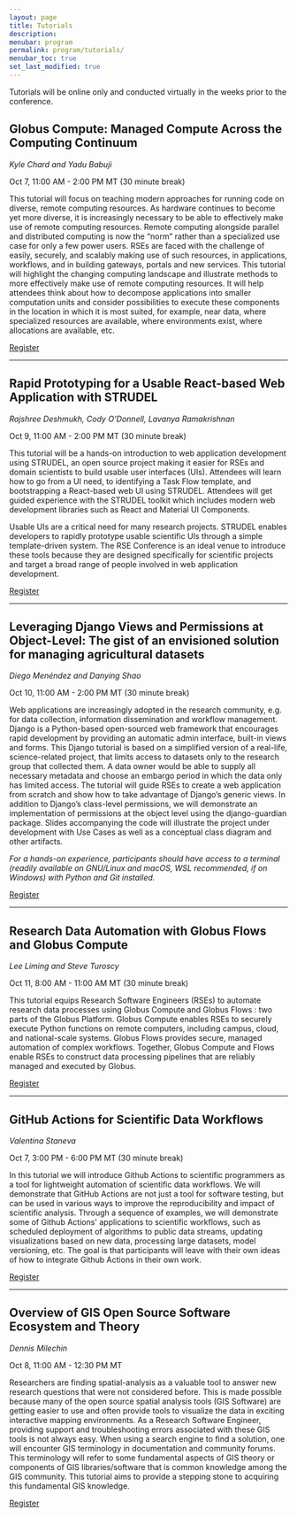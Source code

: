 ```yaml
---
layout: page
title: Tutorials
description: 
menubar: program
permalink: program/tutorials/
menubar_toc: true
set_last_modified: true
---
```


Tutorials will be online only and conducted virtually in the weeks prior to the
conference.

<a name="tutorial-1"></a>
## Globus Compute: Managed Compute Across the Computing Continuum

_Kyle Chard and Yadu Babuji_

Oct 7, 11:00 AM - 2:00 PM MT (30 minute break)

This tutorial will focus on teaching modern approaches for running code on diverse, remote
computing resources. As hardware continues to become yet more diverse, it is increasingly
necessary to be able to effectively make use of remote computing resources. Remote
computing alongside parallel and distributed computing is now the “norm” rather than a
specialized use case for only a few power users. RSEs are faced with the challenge of easily,
securely, and scalably making use of such resources, in applications, workflows, and in building
gateways, portals and new services. This tutorial will highlight the changing computing
landscape and illustrate methods to more effectively make use of remote computing resources.
It will help attendees think about how to decompose applications into smaller computation units
and consider possibilities to execute these components in the location in which it is most suited,
for example, near data, where specialized resources are available, where environments exist,
where allocations are available, etc.

<a href="https://zoom.us/meeting/register/tJwkc-iorz0qG9LjZ4bpUvLV3O4Tcz4jEFL-#/registration" target="_blank" class="btn btn-light btn-lg" role="button" alt="Button link to register for a tutorial">Register</a>

------

<a name="tutorial-4"></a>
## Rapid Prototyping for a Usable React-based Web Application with STRUDEL

_Rajshree Deshmukh, Cody O'Donnell, Lavanya Ramakrishnan_

Oct 9, 11:00 AM - 2:00 PM MT (30 minute break)

This tutorial will be a hands-on introduction to web application development using STRUDEL, an open source project making it easier for RSEs and domain scientists to build usable user
interfaces (UIs). Attendees will learn how to go from a UI need, to identifying a Task Flow
template, and bootstrapping a React-based web UI using STRUDEL. Attendees will get guided
experience with the STRUDEL toolkit which includes modern web development libraries such as React and Material UI Components.

Usable UIs are a critical need for many research projects. STRUDEL enables developers to
rapidly prototype usable scientific UIs through a simple template-driven system. The RSE
Conference is an ideal venue to introduce these tools because they are designed specifically for
scientific projects and target a broad range of people involved in web application development.

<a href="https://zoom.us/meeting/register/tJMqd--tqzooHtEtl3ABiR4WBM5nMdwpl83I#/registration" target="_blank" class="btn btn-light btn-lg" role="button" alt="Button link to register for a tutorial">Register</a>

------

<a name="tutorial-5"></a>
## Leveraging Django Views and Permissions at Object-Level: The gist of an envisioned solution for managing agricultural datasets

_Diego Menéndez and Danying Shao_

Oct 10, 11:00 AM - 2:00 PM MT (30 minute break)

Web applications are increasingly adopted in the research community, e.g. for data collection,
information dissemination and workflow management. Django is a Python-based open-sourced
web framework that encourages rapid development by providing an automatic admin interface,
built-in views and forms. This Django tutorial is based on a simplified version of a real-life,
science-related project, that limits access to datasets only to the research group that collected
them. A data owner would be able to supply all necessary metadata and choose an embargo
period in which the data only has limited access. The tutorial will guide RSEs to create a web
application from scratch and show how to take advantage of Django’s generic views. In addition
to Django’s class-level permissions, we will demonstrate an implementation of permissions at
the object level using the django-guardian package.
Slides accompanying the code will illustrate the project under development with Use Cases
as well as a conceptual class diagram and other artifacts.

_For a hands-on experience, participants should have access to a terminal (readily available on GNU/Linux and macOS, WSL recommended, if on Windows) with Python and Git installed._

<a href="https://zoom.us/meeting/register/tJMtd--hqTooHtKXAz0AIVo6qx-3EJUwVeZZ#/registration" target="_blank" class="btn btn-light btn-lg" role="button" alt="Button link to register for a tutorial">Register</a>

------

<a name="tutorial-6"></a>
## Research Data Automation with Globus Flows and Globus Compute

_Lee Liming and Steve Turoscy_

Oct 11, 8:00 AM - 11:00 AM MT (30 minute break)

This tutorial equips Research Software Engineers (RSEs) to automate research data processes
using Globus Compute  and Globus Flows : two parts of the Globus Platform.
Globus Compute enables RSEs to securely execute Python functions on remote computers,
including campus, cloud, and national-scale systems. Globus Flows provides secure, managed
automation of complex workflows. Together, Globus Compute and Flows enable RSEs to
construct data processing pipelines that are reliably managed and executed by Globus.

<a href="https://zoom.us/meeting/register/tJMkfumgqjgtH9WoOoVRPLQZXrhI4AXqW6fN#/registration" target="_blank" class="btn btn-light btn-lg" role="button" alt="Button link to register for a tutorial">Register</a>

------

<a name="tutorial-2"></a>
## GitHub Actions for Scientific Data Workflows

_Valentina Staneva_

Oct 7, 3:00 PM - 6:00 PM MT (30 minute break)

In this tutorial we will introduce Github Actions to scientific programmers as a tool for lightweight
automation of scientific data workflows. We will demonstrate that GitHub Actions are not just a
tool for software testing, but can be used in various ways to improve the reproducibility and
impact of scientific analysis. Through a sequence of examples, we will demonstrate some of
Github Actions' applications to scientific workflows, such as scheduled deployment of algorithms
to public data streams, updating visualizations based on new data, processing large datasets,
model versioning, etc. The goal is that participants will leave with their own ideas of how to
integrate Github Actions in their own work.

<a href="https://zoom.us/meeting/register/tJEudO2tpjoqG9XF2XNXFKQ_HRXZZ8YDXh7I#/registration" target="_blank" class="btn btn-light btn-lg" role="button" alt="Button link to register for a tutorial">Register</a>

------

<a name="tutorial-3"></a>
## Overview of GIS Open Source Software Ecosystem and Theory

_Dennis Milechin_

Oct 8, 11:00 AM - 12:30 PM MT

Researchers are finding spatial-analysis as a valuable tool to answer new research questions
that were not considered before. This is made possible because many of the open source
spatial analysis tools (GIS Software) are getting easier to use and often provide tools to
visualize the data in exciting interactive mapping environments. As a Research Software
Engineer, providing support and troubleshooting errors associated with these GIS tools is not
always easy. When using a search engine to find a solution, one will encounter GIS terminology
in documentation and community forums. This terminology will refer to some fundamental
aspects of GIS theory or components of GIS libraries/software that is common knowledge
among the GIS community. This tutorial aims to provide a stepping stone to acquiring this
fundamental GIS knowledge.

<a href="https://zoom.us/meeting/register/tJIocumhrj8uGdzeUsarR1uTccELjtrXw09O#/registration" target="_blank" class="btn btn-light btn-lg" role="button" alt="Button link to register for a tutorial">Register</a>
